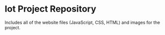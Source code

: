 # Iot Project Repository

Includes all of the website files (JavaScript, CSS, HTML) and images for the project.
